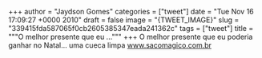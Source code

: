 
+++
author = "Jaydson Gomes"
categories = ["tweet"]
date = "Tue Nov 16 17:09:27 +0000 2010"
draft = false
image = "{TWEET_IMAGE}"
slug = "339415fda587065f0cb2605385347eada241362c"
tags = ["tweet"]
title = """O melhor presente que eu ..."""
+++
O melhor presente que eu poderia ganhar no Natal... uma cueca limpa www.sacomagico.com.br
